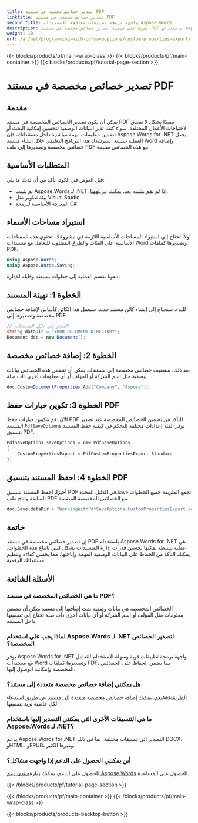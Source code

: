 ```yaml
---
title: تصدير خصائص مخصصة في مستند PDF
linktitle: تصدير خصائص مخصصة في مستند PDF
second_title: واجهة برمجة تطبيقات معالجة المستندات Aspose.Words
description: تعرف على كيفية تصدير خصائص مخصصة في مستند PDF باستخدام Aspose.Words لـ .NET باستخدام دليلنا المفصل خطوة بخطوة.
weight: 10
url: /ar/net/programming-with-pdfsaveoptions/custom-properties-export/
---
```


{{< blocks/products/pf/main-wrap-class >}}
{{< blocks/products/pf/main-container >}}
{{< blocks/products/pf/tutorial-page-section >}}

# تصدير خصائص مخصصة في مستند PDF

## مقدمة

يمكن أن يكون تصدير الخصائص المخصصة في مستند PDF مفيدًا بشكل لا يصدق لاحتياجات الأعمال المختلفة. سواء كنت تدير البيانات الوصفية لتحسين إمكانية البحث أو تضمين معلومات مهمة مباشرة داخل مستنداتك، فإن Aspose.Words for .NET يجعل العملية سلسة. سيرشدك هذا البرنامج التعليمي خلال إنشاء مستند Word وإضافة خصائص مخصصة وتصديرها إلى ملف PDF مع هذه الخصائص سليمة.

## المتطلبات الأساسية

قبل الغوص في الكود، تأكد من أن لديك ما يلي:

-  تم تثبيت Aspose.Words لـ .NET. إذا لم تقم بتثبيته بعد، يمكنك تنزيله[هنا](https://releases.aspose.com/words/net/).
- بيئة تطوير مثل Visual Studio.
- المعرفة الأساسية لبرمجة C#.

## استيراد مساحات الأسماء

أولاً، تحتاج إلى استيراد المساحات الأساسية اللازمة في مشروعك. تحتوي هذه المساحات الأساسية على الفئات والطرق المطلوبة للتعامل مع مستندات Word وتصديرها كملفات PDF.

```csharp
using Aspose.Words;
using Aspose.Words.Saving;
```

دعونا نقسم العملية إلى خطوات بسيطة وقابلة للإدارة.

## الخطوة 1: تهيئة المستند

للبدء، ستحتاج إلى إنشاء كائن مستند جديد. سيعمل هذا الكائن كأساس لإضافة خصائص مخصصة وتصديرها إلى PDF.

```csharp
// المسار إلى دليل المستندات.
string dataDir = "YOUR DOCUMENT DIRECTORY";
Document doc = new Document();
```

## الخطوة 2: إضافة خصائص مخصصة

بعد ذلك، ستضيف خصائص مخصصة إلى مستندك. يمكن أن تتضمن هذه الخصائص بيانات وصفية مثل اسم الشركة أو المؤلف أو أي معلومات أخرى ذات صلة.

```csharp
doc.CustomDocumentProperties.Add("Company", "Aspose");
```

## الخطوة 3: تكوين خيارات حفظ PDF

 الآن، قم بتكوين خيارات حفظ PDF للتأكد من تضمين الخصائص المخصصة عند تصدير المستند.`PdfSaveOptions` توفر الفئة إعدادات مختلفة للتحكم في كيفية حفظ المستند بتنسيق PDF.

```csharp
PdfSaveOptions saveOptions = new PdfSaveOptions
{
    CustomPropertiesExport = PdfCustomPropertiesExport.Standard
};
```

## الخطوة 4: احفظ المستند بتنسيق PDF

 أخيرًا، احفظ المستند بتنسيق PDF في الدليل المحدد.`Save` تجمع الطريقة جميع الخطوات السابقة وتنتج ملف PDF مع الخصائص المخصصة المضمنة.

```csharp
doc.Save(dataDir + "WorkingWithPdfSaveOptions.CustomPropertiesExport.pdf", saveOptions);
```

## خاتمة

إن تصدير خصائص مخصصة في مستند PDF باستخدام Aspose.Words for .NET هي عملية بسيطة يمكنها تحسين قدرات إدارة المستندات بشكل كبير. باتباع هذه الخطوات، يمكنك التأكد من الحفاظ على البيانات الوصفية المهمة وإتاحتها، مما يحسن كفاءة وتنظيم مستنداتك الرقمية.

## الأسئلة الشائعة

### ما هي الخصائص المخصصة في مستند PDF؟
الخصائص المخصصة هي بيانات وصفية تمت إضافتها إلى مستند يمكن أن تتضمن معلومات مثل المؤلف أو اسم الشركة أو أي بيانات أخرى ذات صلة تحتاج إلى تضمينها داخل المستند.

### لماذا يجب علي استخدام Aspose.Words لـ .NET لتصدير الخصائص المخصصة؟
يوفر Aspose.Words for .NET واجهة برمجة تطبيقات قوية وسهلة الاستخدام للتعامل مع مستندات Word وتصديرها كملفات PDF، مما يضمن الحفاظ على الخصائص المخصصة وإمكانية الوصول إليها.

### هل يمكنني إضافة خصائص مخصصة متعددة إلى مستند؟
 نعم، يمكنك إضافة خصائص مخصصة متعددة إلى مستند عن طريق استدعاء`Add`الطريقة لكل خاصية تريد تضمينها.

### ما هي التنسيقات الأخرى التي يمكنني التصدير إليها باستخدام Aspose.Words لـ .NET؟
يدعم Aspose.Words for .NET التصدير إلى تنسيقات مختلفة، بما في ذلك DOCX، وHTML، وEPUB، وغيرها الكثير.

### أين يمكنني الحصول على الدعم إذا واجهت مشاكل؟
 للحصول على الدعم، يمكنك زيارة[منتدى دعم Aspose.Words](https://forum.aspose.com/c/words/8) للحصول على المساعدة.

{{< /blocks/products/pf/tutorial-page-section >}}

{{< /blocks/products/pf/main-container >}}
{{< /blocks/products/pf/main-wrap-class >}}

{{< blocks/products/products-backtop-button >}}
